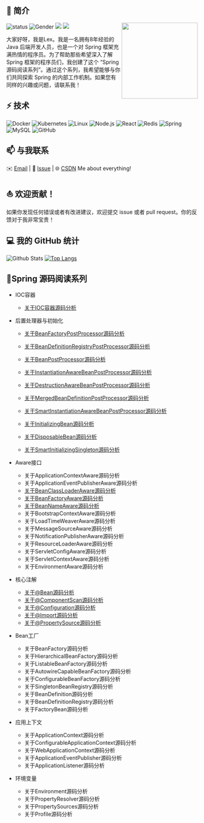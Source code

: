 ## 👋 简介
<img align='right' src='https://octodex.github.com/images/hula_loop_octodex03.gif' width='200'>

![status](https://img.shields.io/badge/status-up-brightgreen) ![Gender](https://img.shields.io/badge/gender-%F0%9F%A4%B5-lightgrey) ![](https://img.shields.io/static/v1?label=wechat&message=xcs19930428&color=7BB32E&logo=wechat) ![](https://visitor-badge.lithub.cc/badge?page_id=github.com/xuchengsheng)

大家好呀，我是Lex。我是一名拥有8年经验的Java 后端开发人员，也是一个对 Spring 框架充满热情的程序员。为了帮助那些希望深入了解 Spring 框架的程序员们，我创建了这个 “Spring 源码阅读系列”。通过这个系列，我希望能够与你们共同探索 Spring 的内部工作机制。如果您有同样的兴趣或问题，请联系我！

## ⚡ 技术

![Docker](https://img.shields.io/badge/-Docker-000?&logo=Docker)
![Kubernetes](https://img.shields.io/badge/-Kubernetes-000?&logo=Kubernetes)
![Linux](https://img.shields.io/badge/-Linux-000?&logo=Linux)
![Node.js](https://img.shields.io/badge/-Node.js-000?&logo=node.js)
![React](https://img.shields.io/badge/-React-000?&logo=React)
![Redis](https://img.shields.io/badge/-Redis-000?&logo=Redis)
![Spring](https://img.shields.io/badge/-Spring-000?&logo=Spring)
![MySQL](https://img.shields.io/badge/-MySQL-000?&logo=MySQL)
![GitHub](https://img.shields.io/badge/-GitHub-181717?style=flat-square&logo=github)

## 📫 与我联系

✉️ [Email](xuchengshengsuper@163.com) | 💬 [Issue](https://github.com/xuchengsheng/spring-reading/issues) | 🌐 [CSDN](https://blog.csdn.net/duzhuang2399?type=blog)  Me about everything!

## ⛵ 欢迎贡献！

如果你发现任何错误或者有改进建议，欢迎提交 issue 或者 pull request。你的反馈对于我非常宝贵！

## 💻 我的 GitHub 统计

![Github Stats](https://github-readme-stats.vercel.app/api?username=xuchengsheng&count_private=true&show_icons=true)
[![Top Langs](https://github-readme-stats.vercel.app/api/top-langs/?username=xuchengsheng&layout=compact)](https://github.com/anuraghazra/github-readme-stats)

## 🌱Spring 源码阅读系列

+ IOC容器
  + [关于IOC容器源码分析](spring-core-ioc/README.md)
+ 后置处理器与初始化

  + [关于BeanFactoryPostProcessor源码分析](spring-interface-beanFactoryPostProcessor/README.md)

  + [关于BeanDefinitionRegistryPostProcessor源码分析](spring-interface-beanDefinitionRegistryPostProcessor/README.md)

  + [关于BeanPostProcessor源码分析](spring-interface-beanPostProcessor/README.md)

  + [关于InstantiationAwareBeanPostProcessor源码分析](spring-interface-instantiationAwareBeanPostProcessor/README.md)

  + [关于DestructionAwareBeanPostProcessor源码分析](spring-interface-destructionAwareBeanPostProcessor/README.md)

  + [关于MergedBeanDefinitionPostProcessor源码分析](spring-interface-mergedBeanDefinitionPostProcessor/README.md)

  + [关于SmartInstantiationAwareBeanPostProcessor源码分析](spring-interface-smartInstantiationAwareBeanPostProcessor/README.md)

  + [关于InitializingBean源码分析](spring-interface-initializingBean/README.md)

  + [关于DisposableBean源码分析](spring-interface-disposableBean/README.md)

  + [关于SmartInitializingSingleton源码分析](spring-interface-smartInitializingSingleton/README.md)
+ Aware接口
  + 关于ApplicationContextAware源码分析
  + 关于ApplicationEventPublisherAware源码分析
  + [关于BeanClassLoaderAware源码分析](spring-aware-beanClassLoaderAware/README.md)
  + [关于BeanFactoryAware源码分析](spring-aware-beanFactoryAware/README.md)
  + [关于BeanNameAware源码分析](spring-aware-beanNameAware/README.md)
  + 关于BootstrapContextAware源码分析
  + 关于LoadTimeWeaverAware源码分析
  + 关于MessageSourceAware源码分析
  + 关于NotificationPublisherAware源码分析
  + 关于ResourceLoaderAware源码分析
  + 关于ServletConfigAware源码分析
  + 关于ServletContextAware源码分析
  + 关于EnvironmentAware源码分析
+ 核心注解
  + [关于@Bean源码分析](spring-annotation-bean/README.md)
  + [关于@ComponentScan源码分析](spring-annotation-componentScan/README.md)
  + [关于@Configuration源码分析](spring-annotation-configuration/README.md)
  + [关于@Import源码分析](spring-annotation-import/README.md)
  + [关于@PropertySource源码分析](spring-annotation-propertySource/README.md)
+ Bean工厂
  + 关于BeanFactory源码分析
  + 关于HierarchicalBeanFactory源码分析
  + 关于ListableBeanFactory源码分析
  + 关于AutowireCapableBeanFactory源码分析
  + 关于ConfigurableBeanFactory源码分析
  + 关于SingletonBeanRegistry源码分析
  + 关于BeanDefinition源码分析
  + 关于BeanDefinitionRegistry源码分析
  + 关于FactoryBean源码分析
+ 应用上下文
  - 关于ApplicationContext源码分析
  - 关于ConfigurableApplicationContext源码分析
  - 关于WebApplicationContext源码分析
  - 关于ApplicationEventPublisher源码分析
  - 关于ApplicationListener源码分析
+ 环境变量
  - 关于Environment源码分析
  - 关于PropertyResolver源码分析
  - 关于PropertySources源码分析
  - 关于Profile源码分析